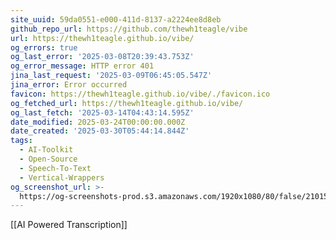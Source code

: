 ```yaml
---
site_uuid: 59da0551-e000-411d-8137-a2224ee8d8eb
github_repo_url: https://github.com/thewh1teagle/vibe
url: https://thewh1teagle.github.io/vibe/
og_errors: true
og_last_error: '2025-03-08T20:39:43.753Z'
og_error_message: HTTP error 401
jina_last_request: '2025-03-09T06:45:05.547Z'
jina_error: Error occurred
favicon: https://thewh1teagle.github.io/vibe/./favicon.ico
og_fetched_url: https://thewh1teagle.github.io/vibe/
og_last_fetch: '2025-03-14T04:43:14.595Z'
date_modified: 2025-03-24T00:00:00.000Z
date_created: '2025-03-30T05:44:14.844Z'
tags:
  - AI-Toolkit
  - Open-Source
  - Speech-To-Text
  - Vertical-Wrappers
og_screenshot_url: >-
  https://og-screenshots-prod.s3.amazonaws.com/1920x1080/80/false/210157921ffcf6f25936545f6000b03989246c5e6f1fdf488eb20bc989b6fe7d.jpeg
---
```


[[AI Powered Transcription]]
